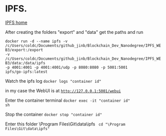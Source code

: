 # IPFS.

<a href = "https://ipfs.io/">IPFS home</a>

After creating the folders "export" and "data" get the paths and run

<code>docker run -d --name ipfs -v /c/Users/coldc/Documents/github_jinb/Blockchain_Dev_Nanodegree/IPFS_WEB3/export:/export -v /c/Users/coldc/Documents/github_jinb/Blockchain_Dev_Nanodegree/IPFS_WEB3/data:/data/ipfs -p 4001:4001 -p 4001:4001/udp -p 8080:8080 -p 5001:5001 ipfs/go-ipfs:latest</code>


Watch the ipfs log <code>docker logs "container id"</code>

in my case the WebUI is at <code>http://127.0.0.1:5001/webui</code>

Enter the container terminal <code>docker exec -it "container id" sh</code>

Stop the container <code>docker stop "container id"</code>

Enter this folder \Program Files\Git\data\ipfs <code> cd "\Program Files\Git\data\ipfs"</code>




